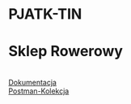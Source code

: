 # PJATK-TIN
<h1>Sklep Rowerowy</h1>
<br />
<a href="https://github.com/MPD97/PJATK-TIN/blob/main/TIN-BikeShop/docs/tin_zaoczne_19c_s16852.pdf">Dokumentacja</a><br/>
<a href="https://github.com/MPD97/PJATK-TIN/blob/main/TIN-BikeShop/tests/TIN-BikeShop.postman_collection.json">Postman-Kolekcja</a><br/>
